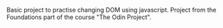 Basic project to practise changing DOM using javascript. Project from the Foundations part of the course "The Odin Project".


